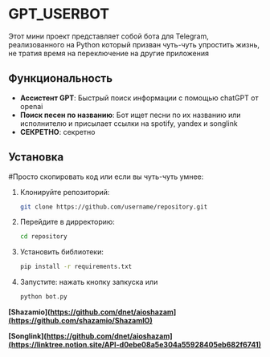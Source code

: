 # GPT_USERBOT

Этот мини проект представляет собой бота для Telegram, реализованного на Python который призван чуть-чуть упростить жизнь, не тратия время на переключение на другие приложения
## Функциональность

- **Ассистент GPT**: Быстрый поиск информации с помощью chatGPT от openai
- **Поиск песен по названию**: Бот ищет песни по их названию или исполнителю и присылает ссылки на spotify, yandex и songlink
- **СЕКРЕТНО**: секретно



## Установка
#Просто скопировать код или если вы чуть-чуть умнее:

1. Клонируйте репозиторий:
   ```bash
   git clone https://github.com/username/repository.git
   
2. Перейдите в дирректорию:
   ```bash
   cd repository

3. Установить библиотеки:
   ```bash
   pip install -r requirements.txt

4. Запустите:
   нажать кнопку запкуска или
   ```bash
   python bot.py


**[Shazamio](https://github.com/dnet/aioshazam](https://github.com/shazamio/ShazamIO)**

**[Songlink](https://github.com/dnet/aioshazam](https://linktree.notion.site/API-d0ebe08a5e304a55928405eb682f6741)**

